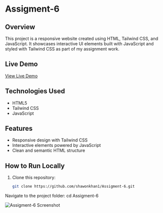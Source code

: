 # Assigment-6

## Overview
This project is a responsive website created using HTML, Tailwind CSS, and JavaScript. It showcases interactive UI elements built with JavaScript and styled with Tailwind CSS as part of my assignment work.

## Live Demo
[View Live Demo](https://shawonkhan1.github.io/Assigment-6/)

## Technologies Used
- HTML5
- Tailwind CSS
- JavaScript

## Features
- Responsive design with Tailwind CSS
- Interactive elements powered by JavaScript
- Clean and semantic HTML structure

## How to Run Locally
1. Clone this repository:
   ```bash
   git clone https://github.com/shawonkhan1/Assigment-6.git


Navigate to the project folder:
cd Assigment-6


![Assigment-6 Screenshot](https://raw.githubusercontent.com/shawonkhan1/Assigment-6/main/assets/ss.png)



